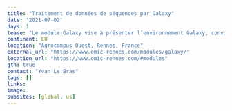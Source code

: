 ```yaml
---
title: "Traitement de données de séquences par Galaxy"
date: '2021-07-02'
days: 1
tease: "Le module Galaxy vise à présenter l’environnement Galaxy, convivial d’utilisation pour celles et ceux qui seraient réfractaires à la programmation sous UNIX et R, et à vous accompagner dans sa prise en main."
continent: EU
location: "Agrocampus Ouest, Rennes, France"
external_url: "https://www.omic-rennes.com/modules/galaxy/"
location_url: "https://www.omic-rennes.com/#modules"
gtn: true
contact: "Yvan Le Bras"
tags: []
links:
image: 
subsites: [global, us]
---
```

